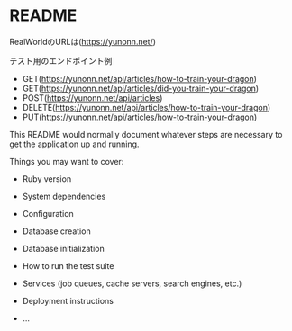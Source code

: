 # README

RealWorldのURLは(https://yunonn.net/)

テスト用のエンドポイント例
- GET(https://yunonn.net/api/articles/how-to-train-your-dragon)
- GET(https://yunonn.net/api/articles/did-you-train-your-dragon)
- POST(https://yunonn.net/api/articles)
- DELETE(https://yunonn.net/api/articles/how-to-train-your-dragon)
- PUT(https://yunonn.net/api/articles/how-to-train-your-dragon)

This README would normally document whatever steps are necessary to get the
application up and running.

Things you may want to cover:

* Ruby version

* System dependencies

* Configuration

* Database creation

* Database initialization

* How to run the test suite

* Services (job queues, cache servers, search engines, etc.)

* Deployment instructions

* ...
